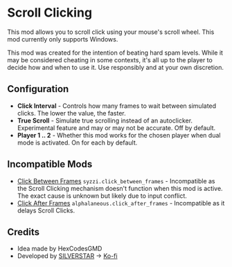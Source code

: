 # Scroll Clicking

This mod allows you to scroll click using your mouse's scroll wheel. This mod currently only supports <cb>Windows.</c> 

This mod was created for the intention of beating hard spam levels. While it may be considered <cr>cheating</c> in some contexts, it's all up to the player to decide how and when to use it. Use responsibly and at your own discretion.

## Configuration

- **Click Interval** - Controls how many frames to wait between simulated clicks. The lower the value, the faster.
- **True Scroll** - Simulate true scrolling instead of an autoclicker. Experimental feature and may or may not be accurate. Off by default.
- **Player 1 .. 2** - Whether this mod works for the chosen player when dual mode is activated. On for each by default.

## Incompatible Mods

- [Click Between Frames](https://geode-sdk.org/mods/syzzi.click_between_frames) `syzzi.click_between_frames` - Incompatible as the Scroll Clicking mechanism doesn't function when this mod is active. The exact cause is unknown but likely due to input conflict.
- [Click After Frames](https://geode-sdk.org/mods/alphalaneous.click_after_frames) `alphalaneous.click_after_frames` - Incompatible as it delays Scroll Clicks.


## Credits

- Idea made by HexCodesGMD
- Developed by [SILVERSTAR](https://github.com/silver984) -> [Ko-fi](https://ko-fi.com/silverstar_)